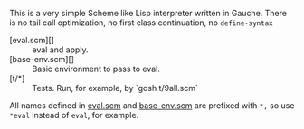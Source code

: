 <!--
Copyright (C) 2011 Hiroki Horiuchi &lt;https://github.com/x19290&gt;

Copying and distribution of this file, with or without modification,
are permitted in any medium without royalty provided the copyright
notice and this notice are preserved.  This file is offered as-is,
without any warranty.

see http://www.gnu.org/licenses/gpl-faq.html#WhatIfWorkIsShort
and http://www.gnu.org/licenses/license-list.html#GNUAllPermissive
!-->

This is a very simple Scheme like Lisp interpreter written in Gauche.
There is no tail call optimization, no first class continuation,
no `define-syntax`

<dl
><dt>[eval.scm][]</dt
><dd>eval and apply.</dd
><dt>[base-env.scm][]</dt
><dd>Basic environment to pass to eval.</dd
><dt>[t/*]</a></dt
><dd>Tests. Run, for example, by `gosh t/9all.scm`</dd
></dl
>

[eval.scm]: /x19290/study-toy-eval/blob/master/eval.scm
[base-env.scm]: /x19290/study-toy-eval/blob/master/base-env.scm
[t/*]: /x19290/study-toy-eval/blob/master/t/

All names defined in [eval.scm][] and [base-env.scm][] are prefixed with `*,`
so use `*eval` instead of `eval`, for example.

